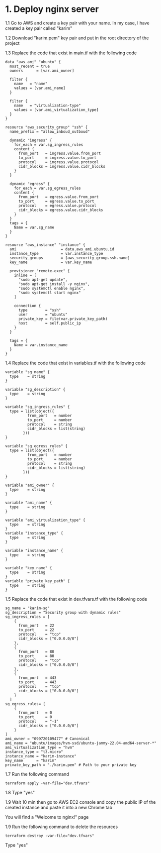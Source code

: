 # 1. Deploy nginx server

1.1 Go to AWS and create a key pair with your name. In my case, I have created a key pair called "karim"

1.2 Download "karim.pem" key pair and put in the root directory of the project

1.3 Replace the code that exist in main.tf with the following code
```
data "aws_ami" "ubuntu" {
  most_recent = true
  owners      = [var.ami_owner]

  filter {
    name   = "name"
    values = [var.ami_name]
  }

  filter {
    name   = "virtualization-type"
    values = [var.ami_virtualization_type]
  }
}

resource "aws_security_group" "ssh" {
  name_prefix = "allow_inboud_outboud"

  dynamic "ingress" {
    for_each = var.sg_ingress_rules
    content {
      from_port   = ingress.value.from_port
      to_port     = ingress.value.to_port
      protocol    = ingress.value.protocol
      cidr_blocks = ingress.value.cidr_blocks
    }
  }

  dynamic "egress" {
    for_each = var.sg_egress_rules
    content {
      from_port   = egress.value.from_port
      to_port     = egress.value.to_port
      protocol    = egress.value.protocol
      cidr_blocks = egress.value.cidr_blocks
    }
  }
  tags = {
    Name = var.sg_name
  }
}

resource "aws_instance" "instance" {
  ami                    = data.aws_ami.ubuntu.id
  instance_type          = var.instance_type
  security_groups        = [aws_security_group.ssh.name]
  key_name               = var.key_name 

  provisioner "remote-exec" {
    inline = [
      "sudo apt-get update",
      "sudo apt-get install -y nginx",
      "sudo systemctl enable nginx",
      "sudo systemctl start nginx"
    ]

    connection {
      type        = "ssh"
      user        = "ubuntu"
      private_key = file(var.private_key_path) 
      host        = self.public_ip
    }
  }

  tags = {
    Name = var.instance_name
  }
}
```

1.4 Replace the code that exist in variables.tf with the following code
```
variable "sg_name" {
  type    = string
}

variable "sg_description" {
  type    = string
}

variable "sg_ingress_rules" {
  type = list(object({
          from_port   = number
          to_port     = number
          protocol    = string
          cidr_blocks = list(string)
        }))
} 

variable "sg_egress_rules" {
  type = list(object({
          from_port   = number
          to_port     = number
          protocol    = string
          cidr_blocks = list(string)
        }))
}

variable "ami_owner" {
  type    = string
}

variable "ami_name" {
  type    = string
}

variable "ami_virtualization_type" {
  type    = string
}
variable "instance_type" {
  type    = string
}

variable "instance_name" {
  type    = string
}

variable "key_name" {
  type    = string
}
variable "private_key_path" {
  type    = string 
}
```

1.5 Replace the code that exist in dev.tfvars.tf with the following code
```
sg_name = "karim-sg"
sg_description = "Security group with dynamic rules"
sg_ingress_rules = [
    {
      from_port   = 22
      to_port     = 22
      protocol    = "tcp"
      cidr_blocks = ["0.0.0.0/0"]
    },
    {
      from_port   = 80
      to_port     = 80
      protocol    = "tcp"
      cidr_blocks = ["0.0.0.0/0"]
    },
    {
      from_port   = 443
      to_port     = 443
      protocol    = "tcp"
      cidr_blocks = ["0.0.0.0/0"]
    }
  ]
sg_egress_rules= [
    {
      from_port   = 0
      to_port     = 0
      protocol    = "-1"
      cidr_blocks = ["0.0.0.0/0"]
    }
]
ami_owner = "099720109477" # Canonical  
ami_name = "ubuntu/images/hvm-ssd/ubuntu-jammy-22.04-amd64-server-*"
ami_virtualization_type = "hvm"
instance_type = "t3.micro"
instance_name = "karim-instance"
key_name      = "karim"
private_key_path = "./karim.pem" # Path to your private key
```
1.7 Run the following command
```
terraform apply -var-file="dev.tfvars"
```
1.8 Type "yes"

1.9 Wait 10 min then go to AWS EC2 console and copy the public IP of the created instance and paste it into a new Chrome tab

You will find a "Welcome to nginx!" page

1.9 Run the following command to delete the resources
```
terraform destroy -var-file="dev.tfvars"
```
Type "yes"